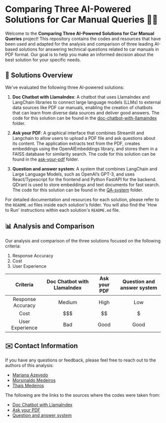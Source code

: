 # Comparing Three AI-Powered Solutions for Car Manual Queries 🤖🚗

Welcome to the **Comparing Three AI-Powered Solutions for Car Manual Queries** project! This repository contains the codes and resources that have been used and adapted for the analysis and comparison of three leading AI-based solutions for answering technical questions related to car manuals in PDF format. Our goal is to help you make an informed decision about the best solution for your specific needs.

## 🤖 Solutions Overview

We've evaluated the following three AI-powered solutions:

1. **Doc Chatbot with LlamaIndex**: A chatbot that uses LlamaIndex and LangChain libraries to connect large language models (LLMs) to external data sources like PDF car manuals, enabling the creation of chatbots that can learn from diverse data sources and deliver good answers. The code for this solution can be found in the [doc-chatbot-with-llamaindex](./doc-chatbot-with-llamaindex) folder.

2. **Ask your PDF**: A graphical interface that combines Streamlit and Langchain to allow users to upload a PDF file and ask questions about its content. The application extracts text from the PDF, creates embeddings using the OpenAIEmbeddings library, and stores them in a FAISS database for similarity search. The code for this solution can be found in the [ask-your-pdf](./ask-your-pdf) folder.

3. **Question and answer system**: A system that combines LangChain and Large Language Models, such as OpenAI’s GPT-3, and uses React/Typescript for the frontend and Python FastAPI for the backend. QDrant is used to store embeddings and text documents for fast search. The code for this solution can be found in the [QA-system](./QA-system) folder.

For detailed documentation and resources for each solution, please refer to the `README.md` files inside each solution's folder. You will also find the 'How to Run' instructions within each solution's `README.md` file.

## 📊 Analysis and Comparison

Our analysis and comparison of the three solutions focused on the following criteria:

1. Response Accuracy
2. Cost
3. User Experience

| Criteria        | Doc Chatbot with LlamaIndex | Ask your PDF | Question and answer system
| :---------:     |:---------------------------:|:------------:|:-------------------------:|
| Response Accuracy | Medium                        | High         | Low
| Cost            | $$$                         | $$           | $
| User Experience | Bad                        | Good         | Good


## ✉️ Contact Information

If you have any questions or feedback, please feel free to reach out to the authors of this analysis:

- [Mariana Azevedo](mailto:mariana.brito.110@ufrn.edu.br)
- [Morsinaldo Medeiros](mailto:morsinaldo.medeiros.075@ufrn.edu.br)
- [Thaís Medeiros](mailto:thais.araujo.707@ufrn.edu.br)

The following are the links to the sources where the codes were taken from:

- [Doc Chatbot with LlamaIndex](https://levelup.gitconnected.com/how-to-create-a-doc-chatbot-that-learns-everything-for-you-in-15-minutes-364fef481307)
- [Ask your PDF](https://github.com/alejandro-ao/langchain-ask-pdf)
- [Question and answer system](https://github.com/mallahyari/drqa)